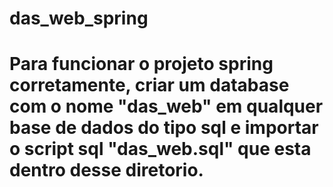 # das_web_spring

# Para funcionar o projeto spring corretamente, criar um database com o nome "das_web" em qualquer base de dados do tipo sql e importar o script sql "das_web.sql" que esta dentro desse diretorio. 
